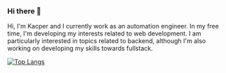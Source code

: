### Hi there 👋

Hi, I'm Kacper and I currently work as an automation engineer. In my free time, I'm developing my interests related to web development.  I am particularly interested in topics related to backend, although I'm also working on developing my skills towards fullstack. 

[![Top Langs](https://github-readme-stats.vercel.app/api/top-langs/?username=kowalskika&hide_progress=true)](https://github.com/anuraghazra/github-readme-stats)
